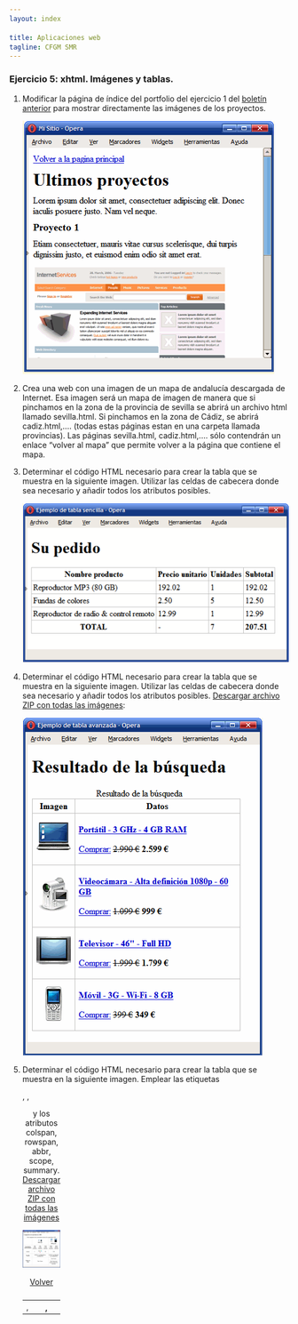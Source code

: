```yaml
---
layout: index

title: Aplicaciones web
tagline: CFGM SMR
---
```


### Ejercicio 5: xhtml. Imágenes y tablas.

1. Modificar la página de índice del portfolio del ejercicio 1 del [boletín anterior](http://josedom24.github.io/mod/aplweb/ej4) para mostrar directamente las imágenes de los proyectos.

	![ej1](img/ej5_1.png)

2. Crea una web con una imagen de un mapa de andalucía descargada de Internet. Esa imagen será un mapa de imagen de manera que si pinchamos en la zona de la provincia de sevilla se abrirá un archivo html llamado sevilla.html. Si pinchamos en la zona de Cádiz, se abrirá cadiz.html,.... (todas estas páginas estan en una carpeta llamada provincias). Las páginas sevilla.html, cadiz.html,.... sólo contendrán un enlace “volver al mapa” que permite volver a la página que contiene el mapa.

3. Determinar el código HTML necesario para crear la tabla que se muestra en la siguiente imagen. Utilizar las celdas de cabecera donde sea necesario y añadir todos los atributos posibles.

	![ej3](img/ej5_2.png)

4. Determinar el código HTML necesario para crear la tabla que se muestra en la siguiente imagen. Utilizar las celdas de cabecera donde sea necesario y añadir todos los atributos posibles. [Descargar archivo ZIP con todas las imágenes](http://librosweb.es/ejercicios/xhtml/ejercicio12/imagenes.zip):

	![ej4](img/ej5_3.png)

5. Determinar el código HTML necesario para crear la tabla que se muestra en la siguiente imagen. Emplear las etiquetas <table>, <tr>, <td>, <th>, <caption> y los atributos colspan, rowspan, abbr, scope, summary. [Descargar archivo ZIP con todas las imágenes](http://librosweb.es/ejercicios/xhtml/ejercicio13/imagenes.zip)

	![ej5](img/ej5_4.png)

[Volver](index)


